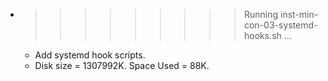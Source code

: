 * >>>>>>>>> Running inst-min-con-03-systemd-hooks.sh ...
  * Add systemd hook scripts.
  * Disk size = 1307992K. Space Used = 88K.
